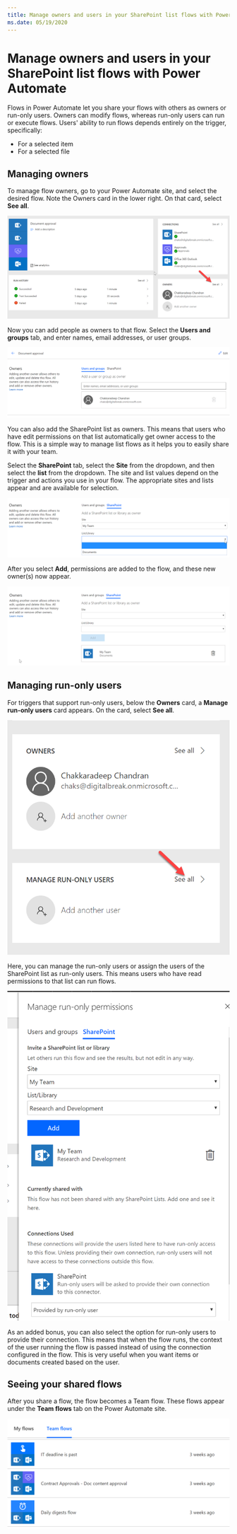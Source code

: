 ```yaml
---
title: Manage owners and users in your SharePoint list flows with Power Automate
ms.date: 05/19/2020
---
```


# Manage owners and users in your SharePoint list flows with Power Automate

Flows in Power Automate let you share your flows with others as owners or run-only users. Owners can modify flows, whereas run-only users can run or execute flows. Users' ability to run flows depends entirely on the trigger, specifically:

- For a selected item
- For a selected file

## Managing owners

To manage flow owners, go to your Power Automate site, and select the desired flow. Note the Owners card in the lower right. On that card, select **See all**.

![See all owners](../../../images/see-all-owners.png)

Now you can add people as owners to that flow. Select the **Users and groups** tab, and enter names, email addresses, or user groups.

![Add owners to flow](../../../images/add-owners-flow.png)

You can also add the SharePoint list as owners. This means that users who have edit permissions on that list automatically get owner access to the flow. This is a simple way to manage list flows as it helps you to easily share it with your team.

Select the **SharePoint** tab, select the **Site** from the dropdown, and then select the **list** from the dropdown. The site and list values depend on the trigger and actions you use in your flow. The appropriate sites and lists appear and are available for selection.

![List owners dropdown](../../../images/list-owners-dropdown.png)

After you select **Add**, permissions are added to the flow, and these new owner(s) now appear.

![Add owners dropdown](../../../images/add-owners-dropdown.png)

## Managing run-only users

For triggers that support run-only users, below the **Owners** card, a **Manage run-only users** card appears. On the card, select **See all**.

![Manage run-only users card dropdown](../../../images/manage-run-only-users-card.png)

Here, you can manage the run-only users or assign the users of the SharePoint list as run-only users. This means users who have read permissions to that list can run flows.

![Manage run-only permissions](../../../images/manage-run-only-permissions.png)

As an added bonus, you can also select the option for run-only users to provide their connection. This means that when the flow runs, the context of the user running the flow is passed instead of using the connection configured in the flow. This is very useful when you want items or documents created based on the user.

## Seeing your shared flows

After you share a flow, the flow becomes a Team flow. These flows appear under the **Team flows** tab on the Power Automate site.

![Team flows](../../../images/team-flows.png)
